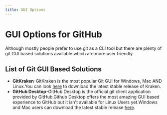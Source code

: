 ```yaml
---
title: GUI Options
---
```

# GUI Options for GitHub

Although mostly people prefer to use git as a CLI tool but there are plenty of git GUI based solutions available which are more user friendly.

## List of Git GUI Based Solutions

* **GitKraken**-GitKraken is the most popular Git GUI for Windows, Mac AND Linux.You can look [here](https://www.gitkraken.com/) to download the latest stable release of Kraken.
* **GitHub Desktop**-GitHub Desktop is the official git client application provided by GitHub.Github Desktop offers the most amazing GUI based experience to GitHub but it isn't available for Linux Users yet.Windows and Mac users can download the latest stable release [here](https://desktop.github.com/).
